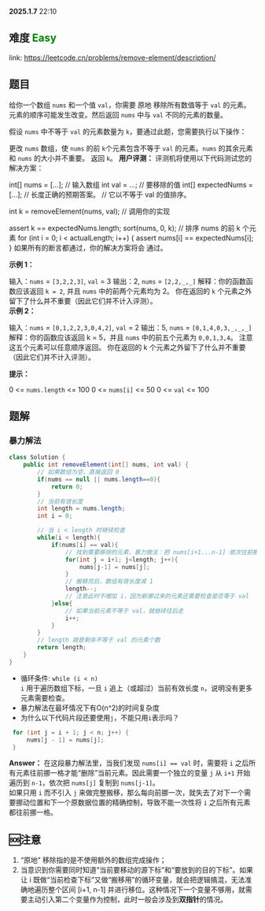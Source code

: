 **2025.1.7** 22:10
## 难度 <span style="color:green">Easy</span>
link: https://leetcode.cn/problems/remove-element/description/ <br>
## 题目
给你一个数组 `nums` 和一个值 `val`，你需要 原地 移除所有数值等于 `val` 的元素。元素的顺序可能发生改变。然后返回 `nums` 中与 `val` 不同的元素的数量。

假设 `nums` 中不等于 `val` 的元素数量为 `k`，要通过此题，您需要执行以下操作：

更改 `nums` 数组，使 `nums` 的前 `k`个元素包含不等于 `val` 的元素。`nums` 的其余元素和 `nums` 的大小并不重要。
返回 `k`。
**用户评测：**
评测机将使用以下代码测试您的解决方案：

int[] nums = [...]; // 输入数组
int val = ...; // 要移除的值
int[] expectedNums = [...]; // 长度正确的预期答案。
                            // 它以不等于 val 的值排序。

int k = removeElement(nums, val); // 调用你的实现

assert k == expectedNums.length;
sort(nums, 0, k); // 排序 nums 的前 k 个元素
for (int i = 0; i < actualLength; i++) {
    assert nums[i] == expectedNums[i];
}
如果所有的断言都通过，你的解决方案将会 通过。

 

**示例 1：**

输入：`nums` = `[3,2,2,3]`, `val` = 3
输出：2, `nums` = `[2,2,_,_]`
解释：你的函数函数应该返回 `k = 2`, 并且 `nums` 中的前两个元素均为 2。
你在返回的 `k` 个元素之外留下了什么并不重要（因此它们并不计入评测）。<br>
**示例 2：**

输入：`nums` = `[0,1,2,2,3,0,4,2]`, `val` = 2
输出：5, `nums` = `[0,1,4,0,3,_,_,_]`
解释：你的函数应该返回 k = 5，并且 `nums` 中的前五个元素为 `0,0,1,3,4`。
注意这五个元素可以任意顺序返回。
你在返回的 k 个元素之外留下了什么并不重要（因此它们并不计入评测）。<br>
 

**提示：**

0 <= `nums.length` <= 100
0 <= `nums[i]` <= 50
0 <= `val` <= 100
## 题解
### 暴力解法
```java
class Solution {
    public int removeElement(int[] nums, int val) {
        // 如果数组为空，直接返回 0
        if(nums == null || nums.length==0){
            return 0;
        }
        // 当前有效长度
        int length = nums.length;
        int i = 0;

        // 当 i < length 时继续检查
        while(i < length){
            if(nums[i] == val){
                // 找到需要移除的元素，暴力做法：把 nums[i+1...n-1] 依次往前搬移
                for(int j = i+1; j<length; j++){
                    nums[j-1] = nums[j];
                }
                // 搬移完后，数组有效长度减 1
                length--;
                // 注意此时不增加 i，因为新挪过来的元素还需要检查是否等于 val
            }else{
                // 如果当前元素不等于 val，就继续往后走
                i++;
            }
        }
        // length 就是剩余不等于 val 的元素个数
        return length;
    }
}
```
- 循环条件: `while (i < n)`<br>
`i` 用于遍历数组下标，一旦 `i` 追上（或超过）当前有效长度 `n`，说明没有更多元素需要检查。
- 暴力解法在最坏情况下有O(n^2)的时间复杂度<br>
- 为什么以下代码片段还要使用`j`，不能只用`i`表示吗？
```java
 for (int j = i + 1; j < n; j++) {
     nums[j - 1] = nums[j];
 }
 ```
 **Answer：** 在这段暴力解法里，当我们发现 `nums[i] == val` 时，需要将 `i` 之后所有元素往前挪一格才能“删除”当前元素。因此需要一个独立的变量 `j` 从 `i+1` 开始遍历到 `n-1`，依次把 `nums[j]` 复制到 `nums[j-1]`。   <br>
 如果只用 `i` 而不引入 `j` 来做完整搬移，那么每向前挪一次，就失去了对下一个需要挪动位置和下一个原数据位置的精确控制，导致不能一次性将 `i` 之后所有元素都往前挪一格。            
## 🆘注意
1. “原地” 移除指的是不使用额外的数组完成操作；
2. 当意识到你需要同时知道“当前要移动的源下标”和“要放到的目的下标”。如果让 i 既做“当前检查下标”又做“搬移用”的循环变量，就会把逻辑搞混，无法准确地遍历整个区间 [i+1, n-1] 并进行移位。这种情况下一个变量不够用，就需要主动引入第二个变量作为控制，此时一般会涉及到**双指针**的情况。